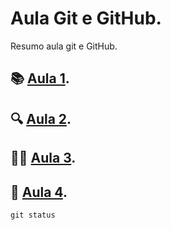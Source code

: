 
# Aula Git e GitHub.

Resumo aula git e GitHub.

## 📚 [Aula 1](https://github.com/MnGusta).

## 🔍 [Aula 2](https://github.com/MnGusta).

## 🧑‍🎓 [Aula 3](https://github.com/MnGusta).

## 🤭 [Aula 4](https://github.com/MnGusta).

```
git status

```


